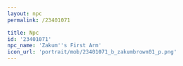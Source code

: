```yaml
---
layout: npc
permalink: /23401071

title: Npc
id: '23401071'
npc_name: 'Zakum''s First Arm'
icon_url: 'portrait/mob/23401071_b_zakumbrown01_p.png'
---
```

